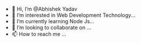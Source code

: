 - 👋 Hi, I’m @Abhishek Yadav
- 👀 I’m interested in  Web Development Technology...
- 🌱 I’m currently learning Node Js...
- 💞️ I’m looking to collaborate on ...
- 📫 How to reach me ...

<!---
intern21techcurve/intern21techcurve is a ✨ special ✨ repository because its `README.md` (this file) appears on your GitHub profile.
You can click the Preview link to take a look at your changes.
--->
